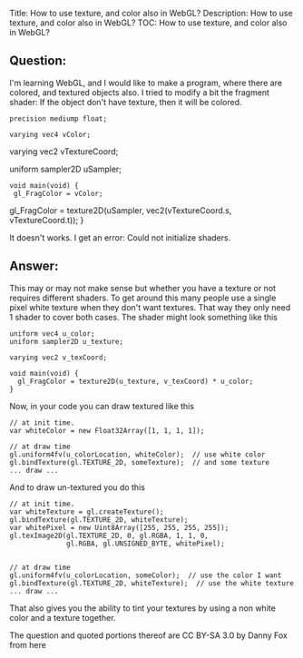 Title: How to use texture, and color also in WebGL?
Description: How to use texture, and color also in WebGL?
TOC: How to use texture, and color also in WebGL?

## Question:

I'm learning WebGL, and I would like to make a program, where there are colored, and textured objects also. I tried to modify a bit the fragment shader: If the object don't have texture, then it will be colored.

    precision mediump float;

    varying vec4 vColor;
 varying vec2 vTextureCoord;
 
 uniform sampler2D uSampler;

    void main(void) {
     gl_FragColor = vColor;
  gl_FragColor = texture2D(uSampler, vec2(vTextureCoord.s, vTextureCoord.t));
    }

It doesn't works. I get an error: Could not initialize shaders.

## Answer:

This may or may not make sense but whether you have a texture or not requires different shaders. To get around this many people use a single pixel white texture when they don't want textures. That way they only need 1 shader to cover both cases. The shader might look something like this

    uniform vec4 u_color;
    uniform sampler2D u_texture;

    varying vec2 v_texCoord;

    void main(void) {
      gl_FragColor = texture2D(u_texture, v_texCoord) * u_color;
    }

Now, in your code you can draw textured like this

    // at init time.
    var whiteColor = new Float32Array([1, 1, 1, 1]);

    // at draw time
    gl.uniform4fv(u_colorLocation, whiteColor);  // use white color
    gl.bindTexture(gl.TEXTURE_2D, someTexture);  // and some texture
    ... draw ...

And to draw un-textured you do this

    // at init time.
    var whiteTexture = gl.createTexture();
    gl.bindTexture(gl.TEXTURE_2D, whiteTexture);
    var whitePixel = new Uint8Array([255, 255, 255, 255]);
    gl.texImage2D(gl.TEXTURE_2D, 0, gl.RGBA, 1, 1, 0, 
                  gl.RGBA, gl.UNSIGNED_BYTE, whitePixel);
 

    // at draw time
    gl.uniform4fv(u_colorLocation, someColor);  // use the color I want
    gl.bindTexture(gl.TEXTURE_2D, whiteTexture);  // use the white texture
    ... draw ...

That also gives you the ability to tint your textures by using a non white color and a texture together.

<div class="so">
  <div>The question and quoted portions thereof are 
    CC BY-SA 3.0 by
    <a data-href="https://stackoverflow.com/users/1091828">Danny Fox</a>
    from
    <a data-href="https://stackoverflow.com/questions/8552488">here</a>
  </div>
</div>
